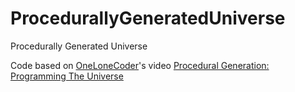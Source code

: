 # ProcedurallyGeneratedUniverse
Procedurally Generated Universe

Code based on [OneLoneCoder](https://www.onelonecoder.com/)'s video [Procedural Generation: Programming The Universe](https://youtu.be/ZZY9YE7rZJw)
